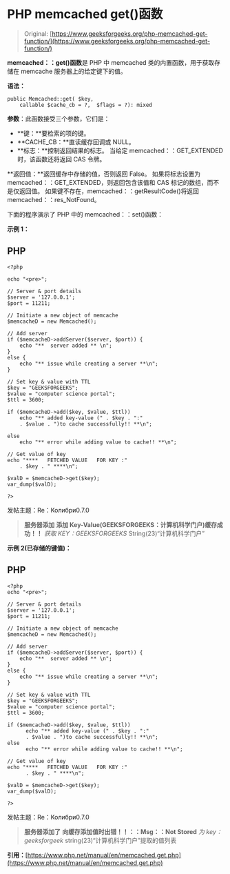 # PHP memcached get()函数

> Original: [https://www.geeksforgeeks.org/php-memcached-get-function/](https://www.geeksforgeeks.org/php-memcached-get-function/)

**memcached：：get()函数**是 PHP 中 memcached 类的内置函数，用于获取存储在 memcache 服务器上的给定键下的值。

**语法：**

```
public Memcached::get( $key, 
    callable $cache_cb = ?,  $flags = ?): mixed
```

**参数**：此函数接受三个参数，它们是：

*   **键：**要检索的项的键。
*   **CACHE_CB：**直读缓存回调或 NULL。
*   **标志：**控制返回结果的标志。 当给定 memcached：：GET_EXTENDED 时，该函数还将返回 CAS 令牌。

**返回值：**返回缓存中存储的值，否则返回 False。 如果将标志设置为 memcached：：GET_EXTENDED，则返回包含该值和 CAS 标记的数组，而不是仅返回值。 如果键不存在，memcached：：getResultCode()将返回 memcached：：res_NotFound。

下面的程序演示了 PHP 中的 memcached：：set()函数：

**示例 1：**

## PHP

```
<?php

echo "<pre>";

// Server & port details
$server = '127.0.0.1';
$port = 11211;

// Initiate a new object of memcache
$memcacheD = new Memcached();

// Add server
if ($memcacheD->addServer($server, $port)) {
    echo "**  server added ** \n";
}
else {
    echo "** issue while creating a server **\n";
}

// Set key & value with TTL
$key = "GEEKSFORGEEKS";
$value = "computer science portal";
$ttl = 3600;

if ($memcacheD->add($key, $value, $ttl)) 
    echo "** added key-value (" . $key . ":" 
    . $value . ")to cache successfully!! **\n";

else 
    echo "** error while adding value to cache!! **\n";

// Get value of key
echo "****   FETCHED VALUE   FOR KEY :" 
    . $key . " ****\n";

$valD = $memcacheD->get($key);
var_dump($valD);

?>
```

发帖主题：Re：Колибри0.7.0

> **服务器添加**
> **添加 Key-Value(GEEKSFORGEEKS：计算机科学门户)缓存成功！！**
> *获取 KEY：GEEKSFORGEEKS*
> String(23)“计算机科学门户”

**示例 2(已存储的键值)：**

## PHP

```
<?php
echo "<pre>";

// Server & port details
$server = '127.0.0.1';
$port = 11211;

// Initiate a new object of memcache
$memcacheD = new Memcached();

// Add server
if ($memcacheD->addServer($server, $port)) {
    echo "**  server added ** \n";
}
else {
    echo "** issue while creating a server **\n";
}

// Set key & value with TTL
$key = "GEEKSFORGEEKS";
$value = "computer science portal";
$ttl = 3600;

if ($memcacheD->add($key, $value, $ttl)) 
      echo "** added key-value (" . $key . ":" 
      . $value . ")to cache successfully!! **\n";
else 
      echo "** error while adding value to cache!! **\n";

// Get value of key
echo "****   FETCHED VALUE   FOR KEY :"
      . $key . " ****\n";

$valD = $memcacheD->get($key);
var_dump($valD);

?>
```

发帖主题：Re：Колибри0.7.0

> **服务器添加了**
> **向缓存添加值时出错！！：：Msg：：Not Stored**
> *为 key：geeksforgeek*
> string(23)“计算机科学门户”提取的值列表

**引用：**[https://www.php.net/manual/en/memcached.get.php](https://www.php.net/manual/en/memcached.get.php)